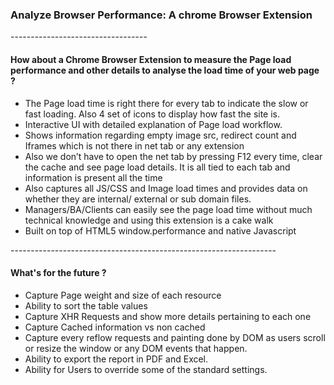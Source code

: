 <h3>Analyze Browser Performance: A chrome Browser Extension</h3>
----------------------------------
<h4>How about a Chrome Browser Extension to measure the Page load performance and other details to analyse the load time of your web page ? </h4>
<ul>
<li>The Page load time is right there for every tab to indicate the slow or fast loading. Also 4 set of icons to display how fast the site is.</li>
<li>Interactive UI with detailed explanation of Page load workflow.</li>
<li>Shows information regarding empty image src, redirect count and Iframes which is not there in net tab or any extension</li>
<li>Also we don’t have to open the net tab by pressing F12 every time, clear the cache and see page load details. It is all tied to each tab and information is present all the time</li>
<li>Also captures all JS/CSS and Image load times and provides data on whether they are internal/ external or sub domain files.</li>
<li>Managers/BA/Clients can easily see the page load time without much technical knowledge and using this extension is a cake walk</li>
<li>Built on top of HTML5 window.performance and native Javascript</li>
</ul>
------------------------------------------------------------------
<h4>What's for the future ? </h4>
<ul>
<li>Capture Page weight and size of each resource</li>
<li>Ability to sort the table values</li>
<li>Capture XHR Requests and show more details pertaining to each one</li>
<li>Capture Cached information vs non cached</li>
<li>Capture every reflow requests and painting done by DOM as users scroll or resize the window or any DOM events that happen.</li>
<li>Ability to export the report in PDF and Excel.</li>
<li>Ability for Users to override some of the standard settings.</li>
</ul>